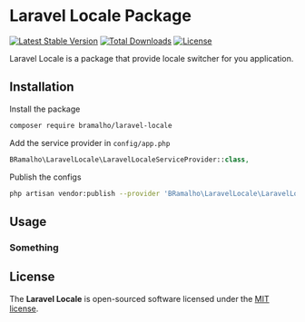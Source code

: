 # Laravel Locale Package

[![Latest Stable Version](https://poser.pugx.org/bramalho/laravel-locale/v/stable)](https://packagist.org/packages/bramalho/laravel-locale)
[![Total Downloads](https://poser.pugx.org/bramalho/laravel-locale/downloads)](https://packagist.org/packages/bramalho/laravel-locale)
[![License](https://poser.pugx.org/bramalho/laravel-locale/license)](https://packagist.org/packages/bramalho/laravel-locale)

Laravel Locale is a package that provide locale switcher for you application.

## Installation
Install the package
```sh
composer require bramalho/laravel-locale
```

Add the service provider in `config/app.php`

```php
BRamalho\LaravelLocale\LaravelLocaleServiceProvider::class,
```

Publish the configs
```sh
php artisan vendor:publish --provider 'BRamalho\LaravelLocale\LaravelLocaleServiceProvider'
```

## Usage

### Something

## License
The **Laravel Locale** is open-sourced software licensed under the [MIT license](http://opensource.org/licenses/MIT).
